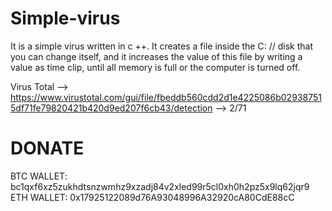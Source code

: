 # Simple-virus

It is a simple virus written in c ++. It creates a file inside the C: // disk that you can change itself, and it increases the value of this file by writing a value as time clip, until all memory is full or the computer is turned off.

Virus Total --> https://www.virustotal.com/gui/file/fbeddb560cdd2d1e4225086b029387515df71fe79820421b420d9ed207f6cb43/detection --> 2/71

# DONATE 
BTC WALLET: bc1qxf6xz5zukhdtsnzwmhz9xzadj84v2xled99r5cl0xh0h2pz5x9lq62jqr9                         
ETH WALLET: 0x17925122089d76A93048996A32920cA80CdE88cC
